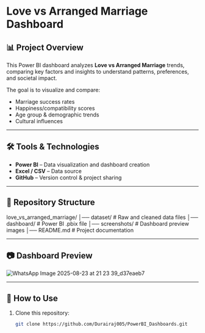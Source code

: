 # Love vs Arranged Marriage Dashboard

## 📊 Project Overview
This Power BI dashboard analyzes **Love vs Arranged Marriage** trends, comparing key factors and insights to understand patterns, preferences, and societal impact.

The goal is to visualize and compare:
- Marriage success rates
- Happiness/compatibility scores
- Age group & demographic trends
- Cultural influences

---

## 🛠️ Tools & Technologies
- **Power BI** – Data visualization and dashboard creation  
- **Excel / CSV** – Data source  
- **GitHub** – Version control & project sharing  

---

## 📂 Repository Structure
love_vs_arranged_marriage/
│── dataset/ # Raw and cleaned data files
│── dashboard/ # Power BI .pbix file
│── screenshots/ # Dashboard preview images
│── README.md # Project documentation



---

## 📷 Dashboard Preview
![WhatsApp Image 2025-08-23 at 21 23 39_d37eaeb7](https://github.com/user-attachments/assets/fd7b8523-d1a8-436b-9042-f24805ad20dd)


---

## 🚀 How to Use
1. Clone this repository:
   ```bash
   git clone https://github.com/Durairaj005/PowerBI_Dashboards.git

